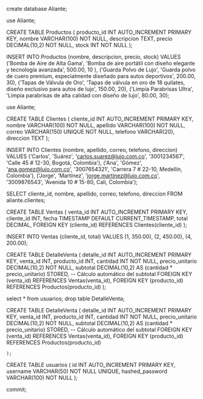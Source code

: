 create database Aliante;

use Aliante;

CREATE TABLE Productos (
    producto_id INT AUTO_INCREMENT PRIMARY KEY,
    nombre VARCHAR(100) NOT NULL,
    descripcion TEXT,
    precio DECIMAL(10,2) NOT NULL,
    stock INT NOT NULL
);

INSERT INTO Productos (nombre, descripcion, precio, stock)
VALUES 
('Bomba de Aire de Alta Gama', 'Bomba de aire portátil con diseño elegante y tecnología avanzada', 500.00, 10 ),
('Guarda Polvo de Lujo', 'Guarda polvo de cuero premium, especialmente diseñado para autos deportivos', 200.00, 30),
('Tapas de Válvula de Oro', 'Tapas de válvula en oro de 18 quilates, diseño exclusivo para autos de lujo', 150.00,  20),
('Limpia Parabrisas Ultra', 'Limpia parabrisas de alta calidad con diseño de lujo', 80.00, 30);

use Aliante;


CREATE TABLE Clientes (
    cliente_id INT AUTO_INCREMENT PRIMARY KEY,
    nombre VARCHAR(100) NOT NULL,
    apellido VARCHAR(100) NOT NULL,
    correo VARCHAR(150) UNIQUE NOT NULL,
    telefono VARCHAR(20),
    direccion TEXT
);

INSERT INTO Clientes (nombre, apellido, correo, telefono, direccion)
VALUES 
('Carlos', 'Suárez', 'carlos.suarez@lujo.com.co', '3001234567', 'Calle 45 # 12-30, Bogotá, Colombia'),
('Ana', 'Gómez', 'ana.gomez@lujo.com.co', '3007654321', 'Carrera 7 # 22-10, Medellín, Colombia'),
('Jorge', 'Martínez', 'jorge.martinez@lujo.com.co', '3009876543', 'Avenida 10 # 15-80, Cali, Colombia');

SELECT cliente_id, nombre, apellido, correo, telefono, direccion
FROM aliante.clientes;



CREATE TABLE Ventas (
    venta_id INT AUTO_INCREMENT PRIMARY KEY,
    cliente_id INT,
    fecha TIMESTAMP DEFAULT CURRENT_TIMESTAMP,
    total DECIMAL,
    FOREIGN KEY (cliente_id) REFERENCES Clientes(cliente_id)
);

INSERT INTO Ventas (cliente_id, total)
VALUES
(1, 350.00),
(2, 450.00),
(4, 200.00);

CREATE TABLE DetalleVenta (
    detalle_id INT AUTO_INCREMENT PRIMARY KEY,
    venta_id INT,
    producto_id INT,
    cantidad INT NOT NULL,
    precio_unitario DECIMAL(10,2) NOT NULL,
    subtotal DECIMAL(10,2) AS (cantidad * precio_unitario) STORED,  -- Cálculo automático del subtotal
    FOREIGN KEY (venta_id) REFERENCES Ventas(venta_id),
    FOREIGN KEY (producto_id) REFERENCES Productos(producto_id)
);

select * from usuarios;
drop table DetalleVenta;

CREATE TABLE DetalleVenta (
    detalle_id INT AUTO_INCREMENT PRIMARY KEY,
    venta_id INT,
    producto_id INT,
    cantidad INT NOT NULL,
    precio_unitario DECIMAL(10,2) NOT NULL,
    subtotal DECIMAL(10,2) AS (cantidad * precio_unitario) STORED,  -- Cálculo automático del subtotal
    FOREIGN KEY (venta_id) REFERENCES Ventas(venta_id),
    FOREIGN KEY (producto_id) REFERENCES Productos(producto_id)
    
    );




CREATE TABLE usuarios (
    id INT AUTO_INCREMENT PRIMARY KEY,
    username VARCHAR(50) NOT NULL UNIQUE, 
    hashed_password VARCHAR(100) NOT NULL
);

commit;